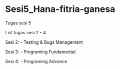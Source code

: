# Sesi5_Hana-fitria-ganesa
Tugas sesi 5

List tugas sesi 2 - 4

Sesi 2:
    - Testing & Bugs Management

Sesi 3:
    - Programing Fundamental

Sesi 4: 
    - Programing Advance
